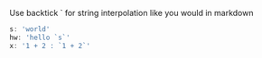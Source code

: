 Use backtick  \`  for string interpolation like you would in markdown 

```javascript
s: 'world'
hw: 'hello `s`'
x: '1 + 2 : `1 + 2`'
```
